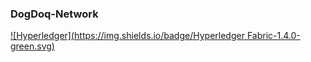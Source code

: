 ### DogDoq-Network
[![Hyperledger](https://img.shields.io/badge/Hyperledger Fabric-1.4.0-green.svg)](https://www.hyperledger.org/projects/fabric)
